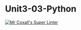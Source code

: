 # Unit3-03-Python
[![Mr Coxall's Super Linter](https://github.com/ICS3U-Programming-LloydN/workflows/Mr%20Coxall's%20Super%20Linter/badge.svg)](https://github.com/ICS3U-Programming-LloydN/actions/)

